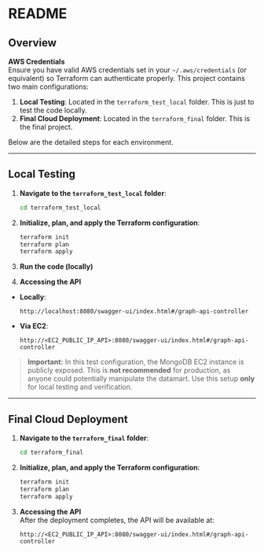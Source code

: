 # README

## Overview

**AWS Credentials**  
   Ensure you have valid AWS credentials set in your `~/.aws/credentials` (or equivalent) so Terraform can authenticate properly.
This project contains two main configurations:

1. **Local Testing**: Located in the `terraform_test_local` folder. This is just to test the code locally.
2. **Final Cloud Deployment**: Located in the `terraform_final` folder. This is the final project.

Below are the detailed steps for each environment.

---

## Local Testing

1. **Navigate to the `terraform_test_local` folder**:

   ```bash
   cd terraform_test_local
   ```

2. **Initialize, plan, and apply the Terraform configuration**:

   ```bash
   terraform init
   terraform plan
   terraform apply
   ```
3. **Run the code (locally)**
4.  **Accessing the API**  
   - **Locally**:  
     ```
     http://localhost:8080/swagger-ui/index.html#/graph-api-controller
     ```
   - **Via EC2**:  
     ```
     http://<EC2_PUBLIC_IP_API>:8080/swagger-ui/index.html#/graph-api-controller
     ```

> **Important:** In this test configuration, the MongoDB EC2 instance is publicly exposed. This is **not recommended** for production, as anyone could potentially manipulate the datamart. Use this setup **only** for local testing and verification.

---

## Final Cloud Deployment

1. **Navigate to the `terraform_final` folder**:

   ```bash
   cd terraform_final
   ```

2. **Initialize, plan, and apply the Terraform configuration**:

   ```bash
   terraform init
   terraform plan
   terraform apply
   ```

3. **Accessing the API**  
   After the deployment completes, the API will be available at:
   ```
   http://<EC2_PUBLIC_IP_API>:8080/swagger-ui/index.html#/graph-api-controller
   ```
